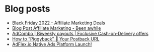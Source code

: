 # Blog posts
<!-- BLOG-POST-LIST:START -->
- [Black Friday 2022 - Affiliate Marketing Deals](https://afflift.com/f/threads/black-friday-2022-affiliate-marketing-deals.9962/)
- [Blog Post Affiliate Marketing - Been awhile](https://afflift.com/f/threads/blog-post-affiliate-marketing-been-awhile.9975/)
- [AdCombo | Biweekly payouts | Exclusive Cash-on-Delivery offers](https://afflift.com/f/threads/adcombo-biweekly-payouts-exclusive-cash-on-delivery-offers.3509/)
- [How to “Piggyback” 🐷 Your Postback URL](https://afflift.com/f/threads/how-to-%E2%80%9Cpiggyback%E2%80%9D-%F0%9F%90%B7-your-postback-url.9986/)
- [AdFlex.io Native Ads Platform Launch!](https://afflift.com/f/threads/adflex-io-native-ads-platform-launch.9716/)
<!-- BLOG-POST-LIST:END -->
